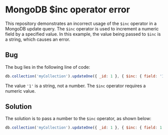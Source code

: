 # MongoDB $inc operator error
This repository demonstrates an incorrect usage of the `$inc` operator in a MongoDB update query. The `$inc` operator is used to increment a numeric field by a specified value. In this example, the value being passed to `$inc` is a string, which causes an error.

## Bug
The bug lies in the following line of code:
```javascript
db.collection('myCollection').updateOne({ _id: 1 }, { $inc: { field: '1' } });
```
The value `'1'` is a string, not a number. The `$inc` operator requires a numeric value.

## Solution
The solution is to pass a number to the `$inc` operator, as shown below:
```javascript
db.collection('myCollection').updateOne({ _id: 1 }, { $inc: { field: 1 } });
```